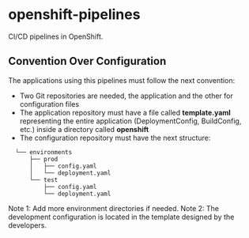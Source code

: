 # openshift-pipelines

CI/CD pipelines in OpenShift.

## Convention Over Configuration

The applications using this pipelines must follow the next convention:

* Two Git repositories are needed, the application and the other for configuration files
* The application repository must have a file called **template.yaml** representing the entire application (DeploymentConfig, BuildConfig, etc.) inside a directory called **openshift**
* The configuration repository must have the next structure:

```
  └── environments
      ├── prod
      │   ├── config.yaml
      │   └── deployment.yaml
      └── test
          ├── config.yaml
          └── deployment.yaml
```

Note 1: Add more environment directories if needed.
Note 2: The development configuration is located in the template designed by the developers.
